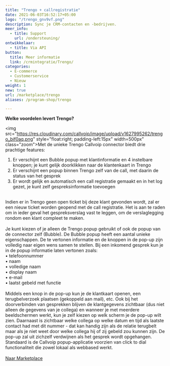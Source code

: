 ```yaml
---
title: "Trengo + callregistratie"
date: 2021-06-03T16:52:17+05:00
logo: "/trengo_gnv9vf.png"
description: Sync je CRM-contacten en -bedrijven.
meer_info:
  - title: Support
    url: /ondersteuning/
ontwikkelaar:
  - title: Via API
button:
  title: Meer informatie
  link: /crmintegratie/Trengo/
categories:
  - E-commerce
  - Customerservice
  - Nieuw
weight: 1
new: true
url: /marketplace/trengo
aliases: /program-shop/trengo

---
```


**Welke voordelen levert Trengo?**

<img src="https://res.cloudinary.com/callvoip/image/upload/v1627995262/trengo_bif0aq.png" style="float:right; padding-left:15px" width=500px" class="zoom">Met de unieke Trengo Callvoip connector biedt drie prachtige features:<br>
1. Er verschijnt een Bubble popup met klantinformatie en 4 instelbare knoppen; je kunt gelijk doorklikken naar de klantenkaart in Trengo<br>
2. Er verschijnt een popup binnen Trengo zelf van de call, met daarin de status van het gesprek <br>
3. Er wordt gelijk en automatisch een call registratie gemaakt en in het log gezet, je kunt zelf gespreksinformatie toevoegen<br>
<br>
Indien er in Trengo geen open ticket bij deze klant gevonden wordt, zal er een nieuw ticket worden geopend met de call registratie.  Het is aan te raden om in ieder geval het gespreksverslag vast te leggen, om de verslaglegging rondom een klant compleet te maken. <br>
<br>
Je kunt kiezen of je alleen de Trengo popup gebruikt of ook de popup van de connector zelf (Bubble). De Bubble popup heeft een aantal unieke eigenschappen. De te vertonen informatie en de knoppen in de pop-up zijn volledig naar eigen wens samen te stellen. Bij een inkomend gesprek kun je in de popup informatie laten vertonen zoals: <br>
&bull; telefoonnummer <br>
&bull; naam <br>
&bull; volledige naam <br>
&bull; display naam <br>
&bull; e-mail <br>
&bull; laatst gebeld met functie<br>
<br>
Middels een knop in de pop-up kun je de klantkaart openen, een terugbelverzoek plaatsen (gekoppeld aan mail), etc. Ook bij het doorverbinden van gesprekken blijven de klantgegevens zichtbaar (dus niet alleen de gegevens van je collega) en wanneer je met meerdere beeldschermen werkt, kun je zelf kiezen op welk scherm je de pop-up wilt zien. Daarnaast is zichtbaar welke collega op welke datum en tijd als laatste contact had met dit nummer - dat kan handig zijn als de relatie terugbelt maar als je niet weet door welke collega hij of zij gebeld zou kunnen zijn. De pop-up zal uit zichzelf verdwijnen als het gesprek wordt opgehangen. <br>
Standaard is de Callvoip popup-applicatie voorzien van click to dial functionaliteit die zowel lokaal als webbased werkt.<br>
<br>
<a href="/marketplace" class="button">Naar Marketplace</a>
